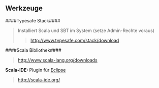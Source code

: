 ## Werkzeuge

####Typesafe Stack####
> Installiert Scala und SBT im System (setze Admin-Rechte voraus)
> > http://www.typesafe.com/stack/download

####Scala Bibliothek####
> http://www.scala-lang.org/downloads

**Scala-IDE:** Plugin für [Eclipse](http://eclipse.org/)
> http://scala-ide.org/